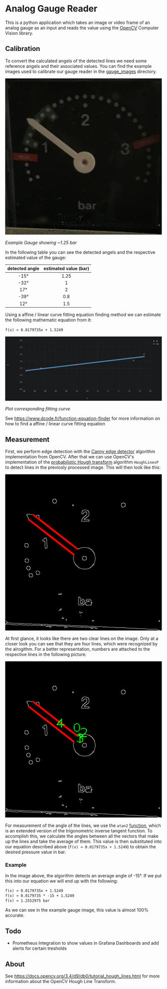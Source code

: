 # Analog Gauge Reader

This is a python application which takes an image or video frame of an analog gauge as an input and reads the value using the [OpenCV](https://opencv.org/) Computer Vision library.

## Calibration

To convert the calculated angels of the detected lines we need some reference angels and their associated values.
You can find the example images used to calibrate our gauge reader in the [gauge_images](gauge_images) directory. 

![gauge](gauge_images/gauge.jpg)

*Example Gauge showing ~1.25 bar*

In the following table you can see the detected angels and the respective estimated value of the gauge:

| detected angle | estimated value (bar) |
|:--------------:|:----------------------:|
| -15°           | 1.25                   |
| -32°           | 1                      |
| 17°            | 2                      |
| -39°           | 0.8                    |
| 12°            | 1.5                    |

Using a affine / linear curve fitting equation finding method we can estimate the following mathematic equation from it:

`f(x) ≈ 0.0179735x + 1.5249`

![plot](images/plot.png)

*Plot corresponding fitting curve*

See https://www.dcode.fr/function-equation-finder for more information on how to find a affine / linear curve fitting equation 

## Measurement

First, we perform edge detection with the [Canny edge detector](https://en.wikipedia.org/wiki/Canny_edge_detector) algorithm implementation from OpenCV.
After that we can use OpenCV's implementation of the [probabilistic Hough transform](https://en.wikipedia.org/wiki/Randomized_Hough_transform) algorithm `HoughLinesP` to detect lines in the previosly processed image.
This will then look like this:

![line_detection](images/detected_lines_1.png)

At first glance, it looks like there are two clear lines on the image. Only at a closer look you can see that they are four lines, which were recognized by the alrogithm. 
For a better representation, numbers are attached to the respective lines in the following picture.

![line_detection_2](images/detected_lines_2.png)

For measurement of the angle of the lines, we use the `atan2` [function](https://en.wikipedia.org/wiki/Atan2), which is an extended version of the trigonometric inverse tangent function.
To accomplish this, we calculate the angles between all the vectors that make up the lines and take the average of them.
This value is then substituted  into our equation described above (`f(x) ≈ 0.0179735x + 1.5249`) to obtain the desired pressure value in bar.

### Example

In the image above, the algorithm detects an average angle of -15°. If we put this into our equation we will end up with the following:

```
f(x) ≈ 0.0179735x + 1.5249
f(x) ≈ 0.0179735 * -15 + 1.5249
f(x) ≈ 1.2552975 bar
```

As we can see in the example gauge image, this value is almost 100% accurate.

## Todo

- Prometheus Integration to show values in Grafana Dashboards and add alerts for certain tresholds

## About

See https://docs.opencv.org/3.4/d9/db0/tutorial_hough_lines.html for more information about the OpenCV Hough Line Transform.
